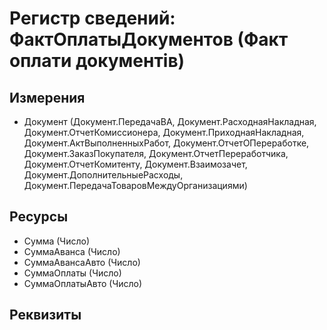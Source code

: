 ﻿# Регистр сведений: ФактОплатыДокументов (Факт оплати документів)

## Измерения

- Документ (Документ.ПередачаВА, Документ.РасходнаяНакладная, Документ.ОтчетКомиссионера, Документ.ПриходнаяНакладная, Документ.АктВыполненныхРабот, Документ.ОтчетОПереработке, Документ.ЗаказПокупателя, Документ.ОтчетПереработчика, Документ.ОтчетКомитенту, Документ.Взаимозачет, Документ.ДополнительныеРасходы, Документ.ПередачаТоваровМеждуОрганизациями)

## Ресурсы

- Сумма (Число)
- СуммаАванса (Число)
- СуммаАвансаАвто (Число)
- СуммаОплаты (Число)
- СуммаОплатыАвто (Число)

## Реквизиты


